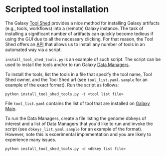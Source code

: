 Scripted tool installation
==========================

The Galaxy [Tool Shed][ts] provides a nice method for installing Galaxy
artifacts (e.g., tools, workflows) into a (remote) Galaxy instance. The task
of installing a significant number of artifacts can quickly become tedious if
using the GUI due to all the necessary clicking. For that reason, the Tool
Shed offers an [API][bb] that allows us to install any number of tools in an
automated way via a script.

`install_tool_shed_tools.py` is an example of such script. The script can be
used to install the tools and/or to run Galaxy [Data Managers][dm].

To install the tools, list the tools in a file that specify the tool name,
Tool Shed owner, and the Tool Shed url (see `tool_list.yaml.sample` for an
example of the exact format). Run the script as follows:

    python install_tool_shed_tools.py -t <tool list file>

File `tool_list.yaml` contains the list of tool that are installed
on [Galaxy Main][gm].

To run the Data Managers, create a file listing the genome dbkeys of interest
and a list of Data Managers that you'd like to run and invoke the script (see
`dbkeys_list.yaml.sample` for an example of the format). However, note this is
exoerimental implementation and you are likely to experience many issues.

    python install_tool_shed_tools.py -d <dbkey list file>

[ts]: http://genomebiology.com/2014/15/2/403
[bb]: http://bioblend.readthedocs.org/en/latest/api_docs/galaxy/all.html#module-bioblend.galaxy.toolshed
[dm]: https://galaxyproject.org/admin/tools/data-managers/
[gm]: https://usegalaxy.org/
